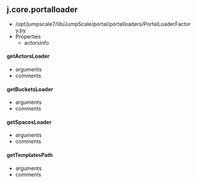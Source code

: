 ## j.core.portalloader

- /opt/jumpscale7/lib/JumpScale/portal/portalloaders/PortalLoaderFactory.py
- Properties
    - actorsinfo

#### getActorsLoader 
- arguments
- comments
    

#### getBucketsLoader 
- arguments
- comments
    

#### getSpacesLoader 
- arguments
- comments
    

#### getTemplatesPath 
- arguments
- comments
    

